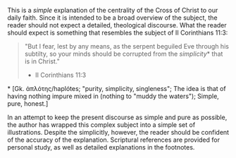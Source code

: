 This is a _simple_ explanation of the centrality of the Cross of Christ to our daily faith. Since it is intended to be a broad overview of the subject, the reader should not expect a detailed, theological discourse. What the reader should expect is something that resembles the subject of II Corinthians 11:3:

> "But I fear, lest by any means, as the serpent beguiled Eve through his subtilty, so your minds should be corrupted from the _simplicity_* that is in Christ."
> - II Corinthians 11:3

\* [Gk. ἁπλότης/haplótes; "purity, simplicity, singleness"; The idea is that of having nothing impure mixed in (nothing to "muddy the waters"); Simple, pure, honest.]

In an attempt to keep the present discourse as simple and pure as possible, the author has wrapped this complex subject into a simple set of illustrations. Despite the simplicitly, however, the reader should be confident of the accuracy of the explanation. Scriptural references are provided for personal study, as well as detailed explanations in the footnotes.
